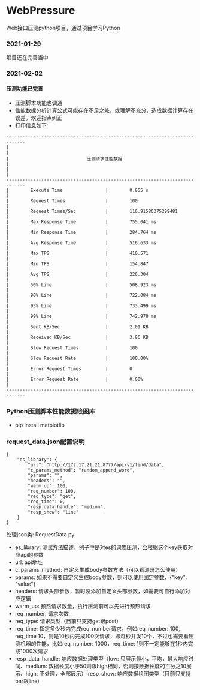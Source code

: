 # WebPressure
Web接口压测python项目，通过项目学习Python

### 2021-01-29
项目还在完善当中

### 2021-02-02
#### 压测功能已完善
* 压测脚本功能也调通
* 性能数据分析计算公式可能存在不足之处，或理解不充分，造成数据计算存在误差，欢迎指点纠正
* 打印信息如下:
```
-----------------------------------------------------------------------------
|                                                                           |
|                             压测请求性能数据                                 |
|                                                                           |
-----------------------------------------------------------------------------
|        Execute Time                |        0.855 s                       |
|        Request Times               |        100                           |
|        Request Times/Sec           |        116.91586375299481            |
|        Max Response Time           |        755.041 ms                    |
|        Min Response Time           |        284.764 ms                    |
|        Avg Response Time           |        516.633 ms                    |
|        Max TPS                     |        410.571                       |
|        Min TPS                     |        154.847                       |
|        Avg TPS                     |        226.304                       |
|        50% Line                    |        508.923 ms                    |
|        90% Line                    |        722.084 ms                    |
|        95% Line                    |        733.499 ms                    |
|        99% Line                    |        742.978 ms                    |
|        Sent KB/Sec                 |        2.01 KB                       |
|        Received KB/Sec             |        3.86 KB                       |
|        Slow Request Times          |        100                           |
|        Slow Request Rate           |        100.00%                       |
|        Error Request Times         |        0                             |
|        Error Request Rate          |        0.00%                         |
-----------------------------------------------------------------------------
```

### Python压测脚本性能数据绘图库
* pip install matplotlib

### request_data.json配置说明
```
{
    "es_library": {
        "url": "http://172.17.21.21:8777/api/v1/find/data",
        "c_params_method": "random_append_word",
        "params": "",
        "headers": "",
        "warm_up": 100,
        "req_number": 100,
        "req_type": "get",
        "req_time": 0,
        "resp_data_handle": "medium",
        "resp_show": "line"
    }
}
```
处理json类: RequestData.py
* es_library: 测试方法描述，例子中是对es的词库压测，会根据这个key获取对应api的参数
* url: api地址
* c_params_method: 自定义生成body参数方法（可以看源码怎么使用）
* params: 如果不需要自定义生成body参数，则可以使用固定参数，{"key": "value"}
* headers: 请求头部参数，暂时没添加自定义头部参数，如需要可自行添加对应逻辑
* warm_up: 预热请求数量，执行压测前可以先进行预热请求
* req_number: 请求次数
* req_type: 请求类型（目前只支持get跟post）
* req_time: 指定多少秒内完成req_number请求，例如req_number: 100, req_time 10，则是10秒内完成100次请求，即每秒并发10个，不过也需要看压测机器的性能，比如req_number: 1000，req_time: 1则不一定能够在1秒内完成1000次请求
* resp_data_handle: 响应数据处理类型（low: 只展示最小，平均，最大响应时间、medium: 数据长度小于50则跟high相同，否则按数据长度的百分之10展示、high: 不处理，全部展示）
resp_show: 响应数据绘图类型（目前只支持bar跟line）
